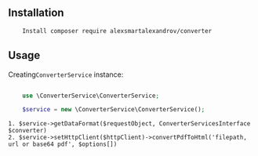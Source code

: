 Installation
------------

```bash
    Install composer require alexsmartalexandrov/converter
```

Usage
-----

Creating``ConverterService`` instance:

``` php

    use \ConverterService\ConverterService;

    $service = new \ConverterService\ConverterService();
```
    
    1. $service->getDataFormat($requestObject, ConverterServicesInterface $converter)
    2. $service->setHttpClient($httpClient)->convertPdfToHtml('filepath, url or base64 pdf', $options[])

